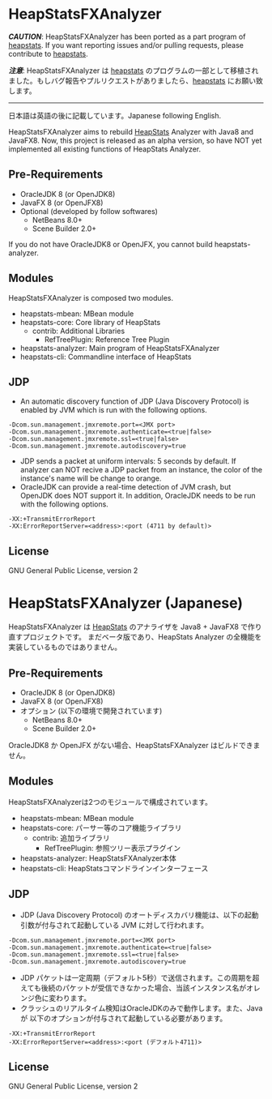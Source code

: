 HeapStatsFXAnalyzer
===================

***CAUTION***: HeapStatsFXAnalyzer has been ported as a part program of [heapstats](https://github.com/HeapStats/heapstats/). If you want reporting issues and/or pulling requests, please contribute to [heapstats](https://github.com/HeapStats/heapstats/). 

***注意***: HeapStatsFXAnalyzer は [heapstats](https://github.com/HeapStats/heapstats/) のプログラムの一部として移植されました。もしバグ報告やプルリクエストがありましたら、[heapstats](https://github.com/HeapStats/heapstats/) にお願い致します。

-----

日本語は英語の後に記載しています。Japanese following English.

HeapStatsFXAnalyzer aims to rebuild [HeapStats](http://icedtea.classpath.org/wiki/HeapStats)
Analyzer with Java8 and JavaFX8. Now, this project is released as an alpha version, so have
NOT yet implemented all existing functions of HeapStats Analyzer.

## Pre-Requirements ##

* OracleJDK 8 (or OpenJDK8)
* JavaFX 8 (or OpenJFX8)
* Optional (developed by follow softwares)
  * NetBeans 8.0+
  * Scene Builder 2.0+

If you do not have OracleJDK8 or OpenJFX, you cannot build heapstats-analyzer.

## Modules ##

HeapStatsFXAnalyzer is composed two modules.

* heapstats-mbean: MBean module
* heapstats-core: Core library of HeapStats
  * contrib: Additional Libraries
    * RefTreePlugin: Reference Tree Plugin
* heapstats-analyzer: Main program of HeapStatsFXAnalyzer
* heapstats-cli: Commandline interface of HeapStats

## JDP ##

* An automatic discovery function of JDP (Java Discovery Protocol) is enabled
by JVM which is run with the following options.

```
-Dcom.sun.management.jmxremote.port=<JMX port>
-Dcom.sun.management.jmxremote.authenticate=<true|false>
-Dcom.sun.management.jmxremote.ssl=<true|false>
-Dcom.sun.management.jmxremote.autodiscovery=true
```

* JDP sends a packet at uniform intervals: 5 seconds by default. If analyzer
can NOT recive a JDP packet from an instance, the color of the instance's name
will be change to orange.
* OracleJDK can provide a real-time detection of JVM crash, but OpenJDK does
NOT support it. In addition, OracleJDK needs to be run with the following options.

```
-XX:+TransmitErrorReport
-XX:ErrorReportServer=<address>:<port (4711 by default)>
```
## License ##

 GNU General Public License, version 2


HeapStatsFXAnalyzer (Japanese)
==============================

HeapStatsFXAnalyzer は [HeapStats](http://icedtea.classpath.org/wiki/HeapStats/jp)
のアナライザを Java8 + JavaFX8 で作り直すプロジェクトです。
まだベータ版であり、HeapStats Analyzer の全機能を実装しているものではありません。

## Pre-Requirements ##

* OracleJDK 8 (or OpenJDK8)
* JavaFX 8 (or OpenJFX8)
* オプション (以下の環境で開発されています)
  * NetBeans 8.0+
  * Scene Builder 2.0+

OracleJDK8 か OpenJFX がない場合、HeapStatsFXAnalyzer はビルドできません。

## Modules ##

HeapStatsFXAnalyzerは2つのモジュールで構成されています。

* heapstats-mbean: MBean module
* heapstats-core: パーサー等のコア機能ライブラリ
  * contrib: 追加ライブラリ
    * RefTreePlugin: 参照ツリー表示プラグイン
* heapstats-analyzer: HeapStatsFXAnalyzer本体
* heapstats-cli: HeapStatsコマンドラインインターフェース

## JDP ##

* JDP (Java Discovery Protocol) のオートディスカバリ機能は、以下の起動引数が付与されて起動している JVM に対して行われます。

```
-Dcom.sun.management.jmxremote.port=<JMX port>
-Dcom.sun.management.jmxremote.authenticate=<true|false>
-Dcom.sun.management.jmxremote.ssl=<true|false>
-Dcom.sun.management.jmxremote.autodiscovery=true
```

* JDP パケットは一定周期（デフォルト5秒）で送信されます。この周期を超えても後続のパケットが受信できなかった場合、当該インスタンス名がオレンジ色に変わります。
* クラッシュのリアルタイム検知はOracleJDKのみで動作します。また、Java が 以下のオプションが付与されて起動している必要があります。

```
-XX:+TransmitErrorReport
-XX:ErrorReportServer=<address>:<port (デフォルト4711)>
```
## License ##

 GNU General Public License, version 2

